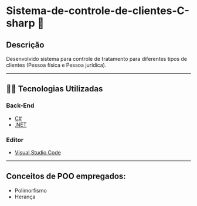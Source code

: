 # Sistema-de-controle-de-clientes-C-sharp :jigsaw:

## Descrição
Desenvolvido sistema para controle de tratamento para diferentes tipos de clientes (Pessoa física e Pessoa jurídica).

---
## 👨‍💻️ Tecnologias Utilizadas
### Back-End
- [C#](https://docs.microsoft.com/pt-br/dotnet/csharp/)
- [.NET](https://dotnet.microsoft.com/download)

### Editor
- [Visual Studio Code](https://code.visualstudio.com/)
---
## Conceitos de POO empregados:
- Polimorfismo
- Herança
